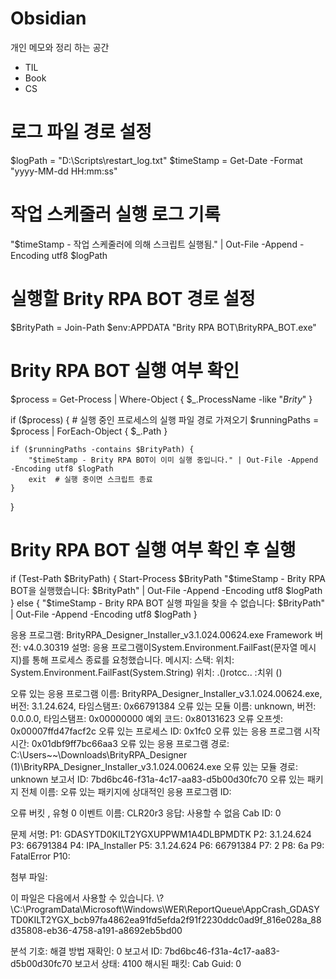 # Obsidian
개인 메모와 정리 하는 공간

- TIL
- Book
- CS


# 로그 파일 경로 설정
$logPath = "D:\Scripts\restart_log.txt"
$timeStamp = Get-Date -Format "yyyy-MM-dd HH:mm:ss"

# 작업 스케줄러 실행 로그 기록
"$timeStamp - 작업 스케줄러에 의해 스크립트 실행됨." | Out-File -Append -Encoding utf8 $logPath

# 실행할 Brity RPA BOT 경로 설정
$BrityPath = Join-Path $env:APPDATA "Brity RPA BOT\BrityRPA_BOT.exe"

# Brity RPA BOT 실행 여부 확인
$process = Get-Process | Where-Object { $_.ProcessName -like "*Brity*" }

if ($process) {
    # 실행 중인 프로세스의 실행 파일 경로 가져오기
    $runningPaths = $process | ForEach-Object { $_.Path }  

    if ($runningPaths -contains $BrityPath) {
        "$timeStamp - Brity RPA BOT이 이미 실행 중입니다." | Out-File -Append -Encoding utf8 $logPath
        exit  # 실행 중이면 스크립트 종료
    }
}

# Brity RPA BOT 실행 여부 확인 후 실행
if (Test-Path $BrityPath) {
    Start-Process $BrityPath
    "$timeStamp - Brity RPA BOT을 실행했습니다: $BrityPath" | Out-File -Append -Encoding utf8 $logPath
} else {
    "$timeStamp - Brity RPA BOT 실행 파일을 찾을 수 없습니다: $BrityPath" | Out-File -Append -Encoding utf8 $logPath
}




응용 프로그램: BrityRPA_Designer_Installer_v3.1.024.00624.exe
Framework 버전: v4.0.30319
설명: 응용 프로그램이System.Environment.FailFast(문자열 메시지)를 통해 프로세스 종료를 요청했습니다.
메시지: 
스택:
   위치: System.Environment.FailFast(System.String)
   위치: <Module>.‭⁬‎⁯⁫⁫‍⁮⁬​​‏‪‮‮‪⁫‪‭⁮⁫‫‮‎​‭‍​⁯​‮⁪‍⁯‮⁫⁯⁯⁫⁪‮()
   위치: <Module>..cctor()


오류 있는 응용 프로그램 이름: BrityRPA_Designer_Installer_v3.1.024.00624.exe, 버전: 3.1.24.624, 타임스탬프: 0x66791384
오류 있는 모듈 이름: unknown, 버전: 0.0.0.0, 타임스탬프: 0x00000000
예외 코드: 0x80131623
오류 오프셋: 0x00007ffd47facf2c
오류 있는 프로세스 ID: 0x1fc0
오류 있는 응용 프로그램 시작 시간: 0x01dbf9ff7bc66aa3
오류 있는 응용 프로그램 경로: C:\Users\~~\Downloads\BrityRPA_Designer (1)\BrityRPA_Designer_Installer_v3.1.024.00624.exe
오류 있는 모듈 경로: unknown
보고서 ID: 7bd6bc46-f31a-4c17-aa83-d5b00d30fc70
오류 있는 패키지 전체 이름: 
오류 있는 패키지에 상대적인 응용 프로그램 ID: 


오류 버킷 , 유형 0
이벤트 이름: CLR20r3
응답: 사용할 수 없음
Cab ID: 0

문제 서명:
P1: GDASYTD0KILT2YGXUPPWM1A4DLBPMDTK
P2: 3.1.24.624
P3: 66791384
P4: IPA_Installer
P5: 3.1.24.624
P6: 66791384
P7: 2
P8: 6a
P9: FatalError
P10: 

첨부 파일:

이 파일은 다음에서 사용할 수 있습니다.
\\?\C:\ProgramData\Microsoft\Windows\WER\ReportQueue\AppCrash_GDASYTD0KILT2YGX_bcb97fa4862ea91fd5efda2f91f2230ddc0ad9f_816e028a_88d35808-eb36-4758-a191-a8692eb5bd00

분석 기호: 
해결 방법 재확인: 0
보고서 ID: 7bd6bc46-f31a-4c17-aa83-d5b00d30fc70
보고서 상태: 4100
해시된 패킷: 
Cab Guid: 0
